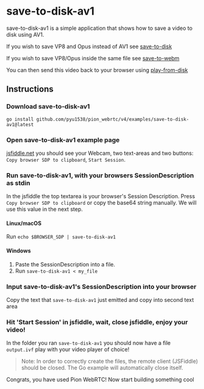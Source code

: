 # save-to-disk-av1
save-to-disk-av1 is a simple application that shows how to save a video to disk using AV1.

If you wish to save VP8 and Opus instead of AV1 see [save-to-disk](https://github.com/pion/webrtc/tree/master/examples/save-to-disk)

If you wish to save VP8/Opus inside the same file see [save-to-webm](https://github.com/pion/example-webrtc-applications/tree/master/save-to-webm)

You can then send this video back to your browser using [play-from-disk](https://github.com/pion/example-webrtc-applications/tree/master/play-from-disk)

## Instructions
### Download save-to-disk-av1
```
go install github.com/pyu1538/pion_webrtc/v4/examples/save-to-disk-av1@latest
```

### Open save-to-disk-av1 example page
[jsfiddle.net](https://jsfiddle.net/xjcve6d3/) you should see your Webcam, two text-areas and two buttons: `Copy browser SDP to clipboard`, `Start Session`.

### Run save-to-disk-av1, with your browsers SessionDescription as stdin
In the jsfiddle the top textarea is your browser's Session Description. Press `Copy browser SDP to clipboard` or copy the base64 string manually.
We will use this value in the next step.

#### Linux/macOS
Run `echo $BROWSER_SDP | save-to-disk-av1`
#### Windows
1. Paste the SessionDescription into a file.
1. Run `save-to-disk-av1 < my_file`

### Input save-to-disk-av1's SessionDescription into your browser
Copy the text that `save-to-disk-av1` just emitted and copy into second text area

### Hit 'Start Session' in jsfiddle, wait, close jsfiddle, enjoy your video!
In the folder you ran `save-to-disk-av1` you should now have a file `output.ivf` play with your video player of choice!
> Note: In order to correctly create the files, the remote client (JSFiddle) should be closed. The Go example will automatically close itself.

Congrats, you have used Pion WebRTC! Now start building something cool
